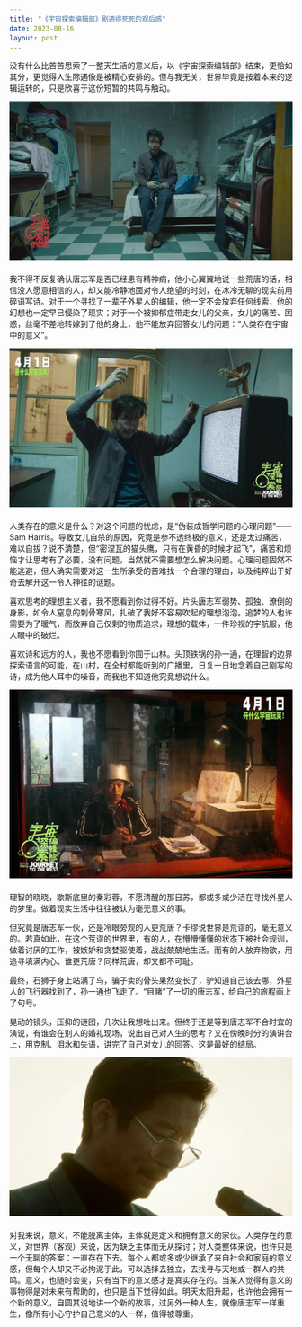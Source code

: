 ```yaml
---
title: "《宇宙探索编辑部》剧透得死死的观后感"
date: 2023-08-16
layout: post
---
```


没有什么比苦苦思索了一整天生活的意义后，以《宇宙探索编辑部》结束，更恰如其分，更觉得人生际遇像是被精心安排的。但与我无关，世界毕竟是按着本来的逻辑运转的，只是欣喜于这份短暂的共鸣与触动。

<div style="margin-bottom: 20px">
  <img src="/assets/2023-08-16-journey-to-the-west/post1.jpeg" class="centered-image" />
</div>

我不得不反复确认唐志军是否已经患有精神病，他小心翼翼地说一些荒唐的话，相信没人愿意相信的人，却又能冷静地面对令人绝望的时刻，在冰冷无聊的现实前用碎语写诗。对于一个寻找了一辈子外星人的编辑，他一定不会放弃任何线索，他的幻想也一定早已侵染了现实；对于一个被抑郁症带走女儿的父亲，女儿的痛苦、困惑，丝毫不差地转嫁到了他的身上，他不能放弃回答女儿的问题：“人类存在宇宙中的意义”。

<div style="margin-bottom: 20px">
  <img src="/assets/2023-08-16-journey-to-the-west/post2.jpeg" class="centered-image" />
</div>

人类存在的意义是什么？对这个问题的忧虑，是“伪装成哲学问题的心理问题”——Sam Harris。导致女儿自杀的原因，究竟是参不透终极的意义，还是太过痛苦，难以自拔？说不清楚，但“密涅瓦的猫头鹰，只有在黄昏的时候才起飞”，痛苦和烦恼才让思考有了必要，没有问题，当然就不需要想怎么解决问题。心理问题固然不能逃避，但人确实需要对这一生所承受的苦难找一个合理的理由，以及纯粹出于好奇去解开这一令人神往的谜题。

喜欢思考的理想主义者，我不愿看到你过得不好。片头唐志军弱势、孤独、潦倒的身影，如令人窒息的刺骨寒风，扎破了我好不容易吹起的理想泡泡。追梦的人也许需要为了暖气，而放弃自己仅剩的物质追求，理想的载体，一件珍视的宇航服，他人眼中的破烂。

喜欢诗和远方的人，我也不愿看到你囿于山林。头顶铁锅的孙一通，在理智的边界探索语言的可能，在山村，在全村都能听到的广播里，日复一日地念着自己刚写的诗，成为他人耳中的噪音，而我也不知道他究竟想说什么。

<div style="margin-bottom: 20px">
  <img src="/assets/2023-08-16-journey-to-the-west/post3.jpeg" class="centered-image" />
</div>

理智的晓晓，歇斯底里的秦彩蓉，不愿清醒的那日苏，都或多或少活在寻找外星人的梦里。做着现实生活中往往被认为毫无意义的事。

但究竟是唐志军一伙，还是冷眼旁观的人更荒唐？卡缪说世界是荒谬的，毫无意义的。若真如此，在这个荒谬的世界里，有的人，在懵懵懂懂的状态下被社会规训，做着讨厌的工作，被嫉妒和贪婪驱使着，战战兢兢地生活。而有的人放弃物欲，用追寻填满内心。谁更荒唐？同样荒唐，却又都不可耻。

最终，石狮子身上站满了鸟，骗子卖的骨头果然变长了，驴知道自己该去哪，外星人的飞行器找到了，孙一通也飞走了。“目睹”了一切的唐志军，给自己的旅程画上了句号。

晃动的镜头，压抑的谜团，几次让我想吐出来。但终于还是等到唐志军不合时宜的演说，有谁会在别人的婚礼现场，说出自己对人生的思考？又在傍晚时分的演讲台上，用克制、泪水和失语，讲完了自己对女儿的回答。这是最好的结局。

<div style="margin-bottom: 20px">
  <img src="/assets/2023-08-16-journey-to-the-west/post4.jpeg" class="centered-image" />
</div>

对我来说，意义，不能脱离主体，主体就是定义和拥有意义的家伙。人类存在的意义，对世界（客观）来说，因为缺乏主体而无从探讨；对人类整体来说，也许只是一个无聊的答案：一直存在下去。每个人都或多或少继承了来自社会和家庭的意义感，但每个人却又不必拘泥于此，可以选择去独立，去找寻与天地或一群人的共鸣。意义，也随时会变，只有当下的意义感才是真实存在的。当某人觉得有意义的事物得是对未来有帮助的，也只是当下觉得如此。明天太阳升起，也许他会拥有一个新的意义，自圆其说地讲一个新的故事，过另外一种人生，就像唐志军一样重生，像所有小心守护自己意义的人一样，值得被尊重。

